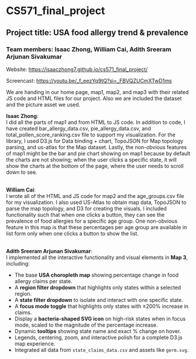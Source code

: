 # CS571_final_project

## Project title: USA food allergy trend & prevalence

### Team members: Isaac Zhong, William Cai, Adith Sreeram Arjunan Sivakumar

Website: https://isaaczhong7.github.io/cs571_final_project/ 
<br>

Screencast: https://youtu.be/_f_eezYq9tQ?si=_FBVQZUCmXTwD1ms
<br>

We are handing in our home page, map1, map2, and map3 with their related JS code and HTML files for our project. Also we are included the dataset and the picture asset we used.
<be>

**Isaac Zhong**:<br>
I did all the parts of map1 and from HTML to JS code. In addition to code, I have created bar_allergy_data.csv, pie_allergy_data.csv, and total_pollen_score_ranking.csv file to support my visualization. For the library, I used D3.js for Data binding + chart, TopoJSON for Map topology parsing, and us-atlas for the Map dataset. Lastly, the non-obvious features of map1 might be the bar and pie chart showing on map1 because by default the charts are not showing; when the user clicks a specific state, it will show the charts at the bottom of the page, where the user needs to scroll down to see.
<br><br>

**William Cai**:<br>
I wrote all of the HTML and JS code for map2 and the age_groups.csv file for my visualization. I also used US-Atlas to obtain map data, TopoJSON to parse the map topology, and D3 for creating the visuals. I included functionality such that when one clicks a button, they can see the prevalence of food allergies for a specific age group. One non-obvious feature in this map is that these percentages per age group are available in list form only when one clicks a button to show the list.
<br><br>

**Adith Sreeram Arjunan Sivakumar**:<br>
I implemented all the interactive functionality and visual elements in **Map 3**, including:

- The base **USA choropleth map** showing percentage change in food allergy claims per state.
- A **region filter dropdown** that highlights only states within a selected region.
- A **state filter dropdown** to isolate and interact with one specific state.
- A **focus mode toggle** that highlights only states with ≥200% increase in claims.
- Display a **bacteria-shaped SVG icon** on high-risk states when in focus mode, scaled to the magnitude of the percentage increase.
- Dynamic **tooltips** showing state name and exact % change on hover.
- Legends, centering, zoom, and interactive polish for a complete D3.js map experience.
- Integrated all data from `state_claims_data.csv` and assets like `germ.svg`.
<br><br>
